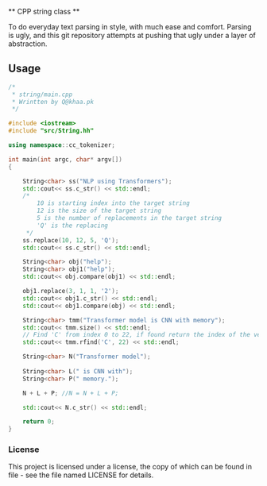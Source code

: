 ** CPP string class **

To do everyday text parsing in style, with much ease and comfort. Parsing is ugly, and this git repository attempts at pushing that ugly under a layer of abstraction.  

## Usage

```C++
/*
 * string/main.cpp
 * Wrintten by Q@khaa.pk
 */

#include <iostream>
#include "src/String.hh"

using namespace::cc_tokenizer;

int main(int argc, char* argv[])
{

    String<char> ss("NLP using Transformers");
    std::cout<< ss.c_str() << std::endl;
    /*
        10 is starting index into the target string
        12 is the size of the target string
        5 is the number of replacements in the target string
        'Q' is the replacing 
     */
    ss.replace(10, 12, 5, 'Q');
    std::cout<< ss.c_str() << std::endl;

    String<char> obj("help");
    String<char> obj1("help");
    std::cout<< obj.compare(obj1) << std::endl;

    obj1.replace(3, 1, 1, '2');
    std::cout<< obj1.c_str() << std::endl;
    std::cout<< obj1.compare(obj) << std::endl;

    String<char> tmm("Transformer model is CNN with memory");
    std::cout<< tmm.size() << std::endl;
    // Find 'C' from index 0 to 22, if found return the index of the vector 'C' from the begining of the string(index 0)
    std::cout<< tmm.rfind('C', 22) << std::endl;

    String<char> N("Transformer model");
  
    String<char> L(" is CNN with");
    String<char> P(" memory.");

    N + L + P; //N = N + L + P;

    std::cout<< N.c_str() << std::endl;

    return 0;
}

```

### License
This project is licensed under a license, the copy of which can be found in file - see the file named LICENSE for details. 


